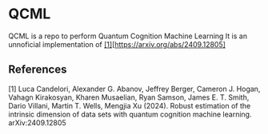 # QCML
QCML is a repo to perform Quantum Cognition Machine Learning
It is an unnoficial implementation of [[1]](#1)[https://arxiv.org/abs/2409.12805]

## References
<a id="1">[1]</a> 
Luca Candelori, Alexander G. Abanov, Jeffrey Berger, Cameron J. Hogan, Vahagn Kirakosyan, Kharen Musaelian, Ryan Samson, James E. T. Smith, Dario Villani, Martin T. Wells, Mengjia Xu (2024). 
Robust estimation of the intrinsic dimension of data sets with quantum cognition machine learning.
arXiv:2409.12805 